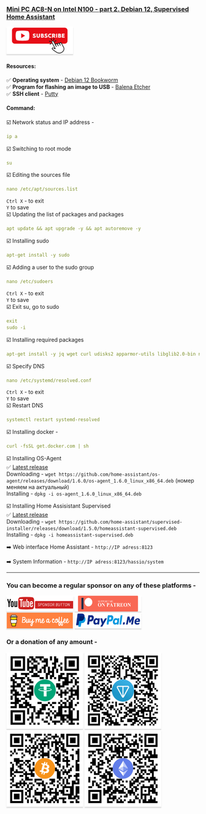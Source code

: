 ### [Mini PC AC8-N on Intel N100 - part 2. Debian 12, Supervised Home Assistant](https://youtu.be/seiqmMsx6JQ)

<a href="https://www.youtube.com/channel/UCcq9onYHbs6go3kDpfBoqhg?sub_confirmation=1" target="_blank"><img src="https://raw.githubusercontent.com/kvazis/library/master/img/subscribe.png" alt="Subscribe" style="height: 71px !important;width: 174px !important;box-shadow: 0px 3px 2px 0px rgba(190, 190, 190, 0.5) !important;-webkit-box-shadow: 0px 3px 2px 0px rgba(190, 190, 190, 0.5) !important;" ></a>


#### Resources:    

:white_check_mark: **Operating system** - [Debian 12 Bookworm](https://cdimage.debian.org/debian-cd/current/amd64/iso-dvd/)    
:white_check_mark: **Program for flashing an image to USB** - [Balena Etcher](https://etcher.balena.io/)    
:white_check_mark: **SSH client** - [Putty](https://www.putty.org/)

#### Command:    

:ballot_box_with_check: Network status and IP address -     
```yaml
ip a
```
:ballot_box_with_check: Switching to root mode    
```yaml
su
```
:ballot_box_with_check: Editing the sources file    
```yaml
nano /etc/apt/sources.list
```
`Ctrl X` - to exit    
`Y` to save    
:ballot_box_with_check: Updating the list of packages and packages    
```yaml
apt update && apt upgrade -y && apt autoremove -y
```
:ballot_box_with_check: Installing sudo    
```yaml
apt-get install -y sudo
```
:ballot_box_with_check: Adding a user to the sudo group    
```yaml
nano /etc/sudoers
```
`Ctrl X` - to exit    
`Y` to save    
:ballot_box_with_check: Exit su, go to sudo    
```yaml
exit
sudo -i
```
:ballot_box_with_check: Installing required packages    
```yaml
apt-get install -y jq wget curl udisks2 apparmor-utils libglib2.0-bin network-manager dbus systemd-journal-remote systemd-resolved bluez nfs-common cifs-utils
```
:ballot_box_with_check: Specify DNS    
```yaml
nano /etc/systemd/resolved.conf
```
`Ctrl X` - to exit    
`Y` to save    
:ballot_box_with_check: Restart DNS    
```yaml
systemctl restart systemd-resolved
```
:ballot_box_with_check: Installing docker - 
```yaml
curl -fsSL get.docker.com | sh
```

:ballot_box_with_check: Installing OS-Agent    
:white_check_mark: [Latest release](https://github.com/home-assistant/os-agent/releases/latest)    
Downloading - `wget https://github.com/home-assistant/os-agent/releases/download/1.6.0/os-agent_1.6.0_linux_x86_64.deb` (номер меняем на актуальный)    
Installing - `dpkg -i os-agent_1.6.0_linux_x86_64.deb`    

:ballot_box_with_check: Installing Home Assisistant Supervised    
:white_check_mark: [Latest release](https://github.com/home-assistant/supervised-installer/releases)    
Downloading - `wget https://github.com/home-assistant/supervised-installer/releases/download/1.5.0/homeassistant-supervised.deb`    
Installing - `dpkg -i homeassistant-supervised.deb`    

:arrow_right: Web interface Home Assistant - `http://IP adress:8123`    

:arrow_right: System Information - `http://IP adress:8123/hassio/system`    

____
### You can become a regular sponsor on any of these platforms -     
<a href="https://www.youtube.com/channel/UCcq9onYHbs6go3kDpfBoqhg/join" target="_blank"><img src="https://raw.githubusercontent.com/kvazis/library/master/img/youtube.png" alt="Youtube Sponsorship" style="height: 41px !important;width: 174px !important;box-shadow: 0px 3px 2px 0px rgba(190, 190, 190, 0.5) !important;-webkit-box-shadow: 0px 3px 2px 0px rgba(190, 190, 190, 0.5) !important;" ></a>
<a href="https://www.patreon.com/alex_kvazis" target="_blank"><img src="https://raw.githubusercontent.com/kvazis/library/master/img/patreon-button.png" alt="Patreon Support" style="height: 41px !important;width: 174px !important;box-shadow: 0px 3px 2px 0px rgba(190, 190, 190, 0.5) !important;-webkit-box-shadow: 0px 3px 2px 0px rgba(190, 190, 190, 0.5) !important;" ></a>
<a href="https://www.buymeacoffee.com/greatkvazis" target="_blank"><img src="https://raw.githubusercontent.com/kvazis/library/master/img/buymeacoffee.png" alt="Buy Me A Coffee" style="height: 41px !important;width: 174px !important;box-shadow: 0px 3px 2px 0px rgba(190, 190, 190, 0.5) !important;-webkit-box-shadow: 0px 3px 2px 0px rgba(190, 190, 190, 0.5) !important;" ></a>
<a href="https://www.paypal.com/paypalme/greatkvazis" target="_blank"><img src="https://raw.githubusercontent.com/kvazis/library/master/img/paypal.png" alt="PayPal Me" style="height: 41px !important;width: 174px !important;box-shadow: 0px 3px 2px 0px rgba(190, 190, 190, 0.5) !important;-webkit-box-shadow: 0px 3px 2px 0px rgba(190, 190, 190, 0.5) !important;" ></a>

### Or a donation of any amount -     
<img src="https://raw.githubusercontent.com/kvazis/library/master/img/usdt.png" alt="USDT TRC20" style="height: 200px !important;width: 200px !important;box-shadow: 0px 3px 2px 0px rgba(190, 190, 190, 0.5) !important;-webkit-box-shadow: 0px 3px 2px 0px rgba(190, 190, 190, 0.5) !important;" ></a>
<img src="https://raw.githubusercontent.com/kvazis/library/master/img/ton.png" alt="TON" style="height: 200px !important;width: 200px !important;box-shadow: 0px 3px 2px 0px rgba(190, 190, 190, 0.5) !important;-webkit-box-shadow: 0px 3px 2px 0px rgba(190, 190, 190, 0.5) !important;" ></a>
<img src="https://raw.githubusercontent.com/kvazis/library/master/img/btc.png" alt="Bitcoin" style="height: 200px !important;width: 200px !important;box-shadow: 0px 3px 2px 0px rgba(190, 190, 190, 0.5) !important;-webkit-box-shadow: 0px 3px 2px 0px rgba(190, 190, 190, 0.5) !important;" ></a>
<img src="https://raw.githubusercontent.com/kvazis/library/master/img/eth.png" alt="Etherium" style="height: 200px !important;width: 200px !important;box-shadow: 0px 3px 2px 0px rgba(190, 190, 190, 0.5) !important;-webkit-box-shadow: 0px 3px 2px 0px rgba(190, 190, 190, 0.5) !important;" ></a>
